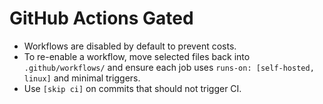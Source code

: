 # GitHub Actions Gated
- Workflows are disabled by default to prevent costs.
- To re-enable a workflow, move selected files back into `.github/workflows/`
  and ensure each job uses `runs-on: [self-hosted, linux]` and minimal triggers.
- Use `[skip ci]` on commits that should not trigger CI.
